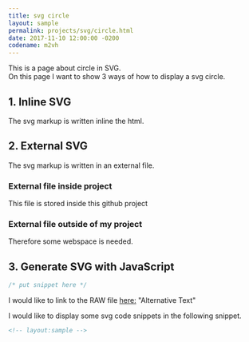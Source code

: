 ```yaml
---
title: svg circle
layout: sample
permalink: projects/svg/circle.html
date: 2017-11-10 12:00:00 -0200
codename: m2vh
---
```

This is a page about circle in SVG.  
On this page I want to show 3 ways of how to display a svg circle.


## 1. Inline SVG

The svg markup is written inline the html.


## 2. External SVG

The svg markup is written in an external file.  


### External file inside project

This file is stored inside this github project


### External file outside of my project

Therefore some webspace is needed.

## 3. Generate SVG with JavaScript

```javascript
/* put snippet here */
```


I would like to link to the RAW file [here:](https://github.com/M2vH/websitetest/raw/...) "Alternative Text"

I would like to display some svg code snippets in the following snippet.

```svg
<!-- layout:sample -->

```

